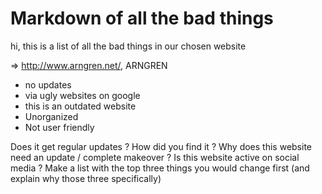 <h1> Markdown of all the bad things </h1>

<p>hi, this is a list of all the bad things in our chosen website</p> 

=> http://www.arngren.net/, ARNGREN

<ul>
  <li>no updates</li>
  <li>via ugly websites on google </li>
  <li>this is an outdated website </li>
  <li>Unorganized </li>
  <li>Not user friendly </li>
</ul>






Does it get regular updates ?
How did you find it ?
Why does this website need an update / complete makeover ?
Is this website active on social media ?
Make a list with the top three things you would change first (and explain why those three specifically)









